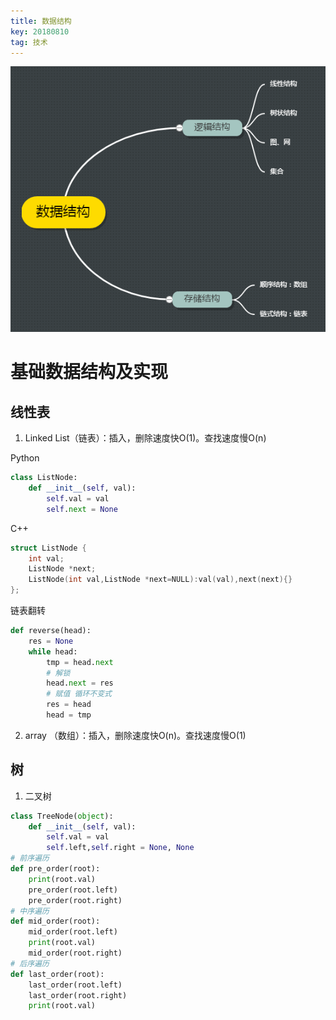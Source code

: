 ```yaml
---
title: 数据结构
key: 20180810
tag: 技术
---
```

![image](https://raw.githubusercontent.com/ultimatesword/ultimatesword.github.io/master/post_image/%E6%95%B0%E6%8D%AE%E7%BB%93%E6%9E%84.png)
# 基础数据结构及实现
## 线性表
1. Linked List（链表）：插入，删除速度快O(1)。查找速度慢O(n)

Python
```python
class ListNode:
    def __init__(self, val):
        self.val = val
        self.next = None
```
C++
```c++
struct ListNode {
    int val;
    ListNode *next;
    ListNode(int val,ListNode *next=NULL):val(val),next(next){}
};
```
链表翻转
```Python
def reverse(head):
    res = None
    while head:
        tmp = head.next
        # 解锁
        head.next = res
        # 赋值 循环不变式
        res = head
        head = tmp
```
2. array （数组）：插入，删除速度快O(n)。查找速度慢O(1)

## 树
1. 二叉树
```Python
class TreeNode(object):
    def __init__(self, val):
        self.val = val
        self.left,self.right = None, None
# 前序遍历
def pre_order(root):
    print(root.val)
    pre_order(root.left)
    pre_order(root.right)
# 中序遍历
def mid_order(root):
    mid_order(root.left)
    print(root.val)
    mid_order(root.right)
# 后序遍历
def last_order(root):
    last_order(root.left)
    last_order(root.right)
    print(root.val)
```

